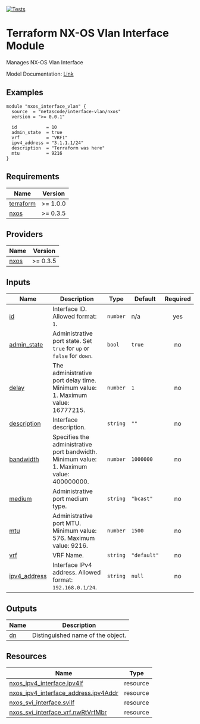 <!-- BEGIN_TF_DOCS -->
[![Tests](https://github.com/netascode/terraform-nxos-interface-vlan/actions/workflows/test.yml/badge.svg)](https://github.com/netascode/terraform-nxos-interface-vlan/actions/workflows/test.yml)

# Terraform NX-OS Vlan Interface Module

Manages NX-OS Vlan Interface

Model Documentation: [Link](https://developer.cisco.com/docs/cisco-nexus-3000-and-9000-series-nx-api-rest-sdk-user-guide-and-api-reference-release-9-3x/#!configuring-a-vlan-interface)

## Examples

```hcl
module "nxos_interface_vlan" {
  source  = "netascode/interface-vlan/nxos"
  version = ">= 0.0.1"

  id           = 10
  admin_state  = true
  vrf          = "VRF1"
  ipv4_address = "3.1.1.1/24"
  description  = "Terraform was here"
  mtu          = 9216
}
```

## Requirements

| Name | Version |
|------|---------|
| <a name="requirement_terraform"></a> [terraform](#requirement\_terraform) | >= 1.0.0 |
| <a name="requirement_nxos"></a> [nxos](#requirement\_nxos) | >= 0.3.5 |

## Providers

| Name | Version |
|------|---------|
| <a name="provider_nxos"></a> [nxos](#provider\_nxos) | >= 0.3.5 |

## Inputs

| Name | Description | Type | Default | Required |
|------|-------------|------|---------|:--------:|
| <a name="input_id"></a> [id](#input\_id) | Interface ID. Allowed format: `1`. | `number` | n/a | yes |
| <a name="input_admin_state"></a> [admin\_state](#input\_admin\_state) | Administrative port state. Set `true` for `up` or `false` for `down`. | `bool` | `true` | no |
| <a name="input_delay"></a> [delay](#input\_delay) | The administrative port delay time. Minimum value: 1. Maximum value: 16777215. | `number` | `1` | no |
| <a name="input_description"></a> [description](#input\_description) | Interface description. | `string` | `""` | no |
| <a name="input_bandwidth"></a> [bandwidth](#input\_bandwidth) | Specifies the administrative port bandwidth. Minimum value: 1. Maximum value: 400000000. | `number` | `1000000` | no |
| <a name="input_medium"></a> [medium](#input\_medium) | Administrative port medium type. | `string` | `"bcast"` | no |
| <a name="input_mtu"></a> [mtu](#input\_mtu) | Administrative port MTU. Minimum value: 576. Maximum value: 9216. | `number` | `1500` | no |
| <a name="input_vrf"></a> [vrf](#input\_vrf) | VRF Name. | `string` | `"default"` | no |
| <a name="input_ipv4_address"></a> [ipv4\_address](#input\_ipv4\_address) | Interface IPv4 address. Allowed format: `192.168.0.1/24`. | `string` | `null` | no |

## Outputs

| Name | Description |
|------|-------------|
| <a name="output_dn"></a> [dn](#output\_dn) | Distinguished name of the object. |

## Resources

| Name | Type |
|------|------|
| [nxos_ipv4_interface.ipv4If](https://registry.terraform.io/providers/netascode/nxos/latest/docs/resources/ipv4_interface) | resource |
| [nxos_ipv4_interface_address.ipv4Addr](https://registry.terraform.io/providers/netascode/nxos/latest/docs/resources/ipv4_interface_address) | resource |
| [nxos_svi_interface.sviIf](https://registry.terraform.io/providers/netascode/nxos/latest/docs/resources/svi_interface) | resource |
| [nxos_svi_interface_vrf.nwRtVrfMbr](https://registry.terraform.io/providers/netascode/nxos/latest/docs/resources/svi_interface_vrf) | resource |
<!-- END_TF_DOCS -->